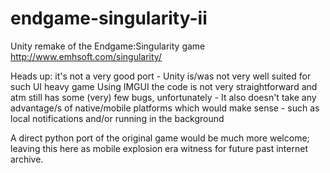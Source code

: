 endgame-singularity-ii
======================

Unity remake of the Endgame:Singularity game http://www.emhsoft.com/singularity/

Heads up: it's not a very good port - Unity is/was not very well suited for such UI heavy game
Using IMGUI the code is not very straightforward and atm still has some (very) few bugs, unfortunately -
It also doesn't take any advantage/s of native/mobile platforms which would make sense - such as local notifications and/or running in the background

A direct python port of the original game would be much more welcome; leaving this here as mobile explosion era witness for future past internet archive.

